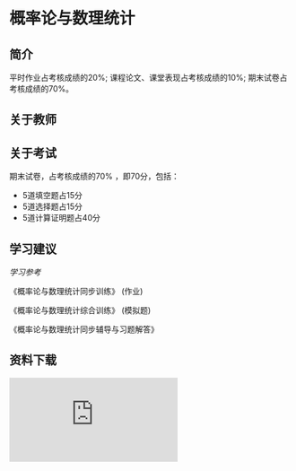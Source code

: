 
# 概率论与数理统计

## 简介

平时作业占考核成绩的20%; 课程论文、课堂表现占考核成绩的10%; 期末试卷占考核成绩的70%。

## 关于教师

## 关于考试
期末试卷，占考核成绩的70% ，即70分，包括：

* 5道填空题占15分
* 5道选择题占15分
* 5道计算证明题占40分

## 学习建议

*学习参考*

《概率论与数理统计同步训练》 (作业)

《概率论与数理统计综合训练》 (模拟题)

《概率论与数理统计同步辅导与习题解答》

## 资料下载

![](https://raw.githubusercontent.com/HIT-OpenCS/CS_Courses/main/公共课程/概率论与数理统计/file.md ":include")

